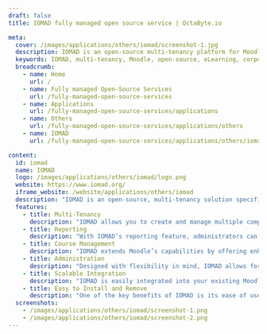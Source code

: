 ```yaml
---
draft: false
title: IOMAD fully managed open source service | OctaByte.io

meta:
  cover: /images/applications/others/iomad/screenshot-1.jpg
  description: IOMAD is an open-source multi-tenancy platform for Moodle, offering scalable solutions for businesses and educational institutions with features like enhanced reporting, course management, and administrative control.
  keywords: IOMAD, multi-tenancy, Moodle, open-source, eLearning, corporate Moodle, Moodle management, course management, reporting tools, education software, enterprise LMS, learning management system
  breadcrumb:
    - name: Home
      url: /
    - name: Fully managed Open-Source Services
      url: /fully-managed-open-source-services
    - name: Applications
      url: /fully-managed-open-source-services/applications
    - name: Others
      url: /fully-managed-open-source-services/applications/others
    - name: IOMAD
      url: /fully-managed-open-source-services/applications/others/iomad

content:
  id: iomad
  name: IOMAD
  logo: /images/applications/others/iomad/logo.png
  website: https://www.iomad.org/
  iframe_website: /website/applications/others/iomad
  description: "IOMAD is an open-source, multi-tenancy solution specifically designed for the business, corporate, and workplace Moodle markets. It enables organizations to manage multiple companies or departments on a single Moodle platform, while maintaining precise user and course assignments. IOMAD stays up-to-date with Moodle’s latest releases, offering seamless integration with your existing Moodle system, as well as bug tracking, monitoring, and ongoing security updates. The platform provides comprehensive access to documentation, making it an ideal solution for large organizations seeking scalability and flexibility in their eLearning management system. Easy to install and remove, IOMAD ensures you can adapt to your organization’s evolving needs without hassle."
  features:
    - title: Multi-Tenancy
      description: "IOMAD allows you to create and manage multiple companies or departments within your Moodle installation. This feature provides a dedicated space where users and courses are precisely assigned, making it perfect for organizations with diverse learning needs."
    - title: Reporting
      description: "With IOMAD’s reporting feature, administrators can access hierarchical, role-specific data. The platform’s integrated reporting system ensures that managers receive only the necessary information for their level, enhancing both security and efficiency."
    - title: Course Management
      description: "IOMAD extends Moodle’s capabilities by offering enhanced course management tools. It includes automatic course life-cycle settings for re-certification, course sharing options, and micro-learning for periodic activity releases, ensuring an organized and automated approach to course delivery."
    - title: Administration
      description: "Designed with flexibility in mind, IOMAD allows for devolved administration. Tenant-specific managers can create, edit, delete, or suspend users, assign courses, allocate licenses, and manage reporting, providing organizations with control over their eLearning environments."
    - title: Scalable Integration
      description: "IOMAD is easily integrated into your existing Moodle system, offering scalable solutions that grow with your organization. Whether you’re managing a small team or a large corporation, IOMAD adjusts to meet your needs."
    - title: Easy to Install and Remove
      description: "One of the key benefits of IOMAD is its ease of use. It can be seamlessly integrated into your Moodle platform and is equally simple to remove, ensuring minimal disruption if you decide to transition away from it in the future."
  screenshots:
    - /images/applications/others/iomad/screenshot-1.png
    - /images/applications/others/iomad/screenshot-2.png
---
```

